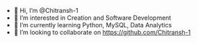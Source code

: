 - 👋 Hi, I’m @Chitransh-1
- 👀 I’m interested in Creation and Software Development
- 🌱 I’m currently learning Python, MySQL, Data Analytics
- 💞️ I’m looking to collaborate on https://github.com/Chitransh-1

<!---
Chitransh-1/Chitransh-1 is a ✨ special ✨ repository because its `README.md` (this file) appears on your GitHub profile.
You can click the Preview link to take a look at your changes.
--->
